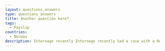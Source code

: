 ```yaml
---
layout: questions_answers
type: questions_answers
title: Another question here?
tags:
  - Payslip
countries:
  - Norway
description: Internago recently Internago recently had a case with a Nordic e-commerce company selling consumer goods online to a few EU-markets. In this particular case, the company wanted to know if they were obliged to register a local company or a branch in order to pursue sales on the French market.
---
```

